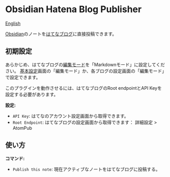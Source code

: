 # Obsidian Hatena Blog Publisher

[English](/README.md)

[Obsidian](https://obsidian.md/)のノートを[はてなブログ](https://hatenablog.com/)に直接投稿できます。

## 初期設定

あらかじめ、はてなブログの[編集モード](https://help.hatenablog.com/entry/editing-mode)を「Markdownモード」に設定してください。
[基本設定](http://blog.hatena.ne.jp/my/config)画面の「編集モード」か、各ブログの設定画面の「編集モード」で設定できます。

このプラグインを動作させるには、はてなブログのRoot endpointとAPI Keyを設定する必要があります。

**設定:**

- `API Key`: はてなのアカウント設定画面から取得できます。
- `Root Endpoint`: はてなブログの設定画面から取得できます： 詳細設定 > AtomPub

## 使い方

**コマンド:**

- `Publish this note`: 現在アクティブなノートをはてなブログに投稿する。

